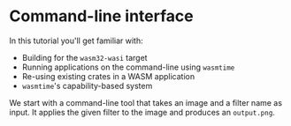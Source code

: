 # Command-line interface

In this tutorial you'll get familiar with:

* Building for the `wasm32-wasi` target
* Running applications on the command-line using `wasmtime`
* Re-using existing crates in a WASM application
* `wasmtime`'s capability-based system

We start with a command-line tool that takes an image and a filter name as input.
It applies the given filter to the image and produces an `output.png`.
